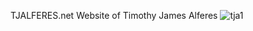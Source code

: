 TJALFERES.net
Website of Timothy James Alferes
![tja1](https://user-images.githubusercontent.com/19824877/78457962-a6cd2400-7673-11ea-837b-1bd053d28931.jpg)